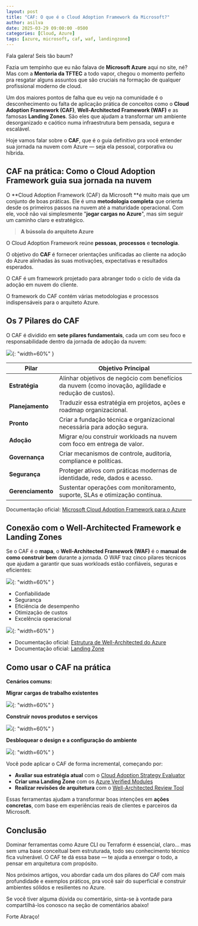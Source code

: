 ```yaml
---
layout: post
title: "CAF: O que é o Cloud Adoption Framework da Microsoft?"
author: asilva
date: 2025-03-29 09:00:00 -0500
categories: [Cloud, Azure]
tags: [azure, microsoft, caf, waf, landingzone]
---
```


Fala galera! Seis tão baum?

Fazia um tempinho que eu não falava de **Microsoft Azure** aqui no site, né? Mas com a **Mentoria da TFTEC** a todo vapor, chegou o momento perfeito pra resgatar alguns assuntos que são cruciais na formação de qualquer profissional moderno de cloud.

Um dos maiores pontos de falha que eu vejo na comunidade é o desconhecimento ou falta de aplicação prática de conceitos como o **Cloud Adoption Framework (CAF)**, **Well-Architected Framework (WAF)** e as famosas **Landing Zones**. São eles que ajudam a transformar um ambiente desorganizado e caótico numa infraestrutura bem pensada, segura e escalável.

Hoje vamos falar sobre o **CAF**, que é o guia definitivo pra você entender sua jornada na nuvem com Azure — seja ela pessoal, corporativa ou híbrida.

## **CAF na prática: Como o Cloud Adoption Framework guia sua jornada na nuvem**

O **Cloud Adoption Framework (CAF) da Microsoft **é muito mais que um conjunto de boas práticas. Ele é uma **metodologia completa** que orienta desde os primeiros passos na nuvem até a maturidade operacional. Com ele, você não vai simplesmente "**jogar cargas no Azure**", mas sim seguir um caminho claro e estratégico.

> **A bússola do arquiteto Azure**

O Cloud Adoption Framework reúne **pessoas**, **processos** e **tecnologia**.

O objetivo do **CAF** é fornecer orientações unificadas ao cliente na adoção do Azure alinhadas às suas motivações, expectativas e resultados esperados.

O CAF é um framework projetado para abranger todo o ciclo de vida da adoção em nuvem do cliente. 

O framework do CAF contém várias metodologias e processos indispensáveis para o arquiteto Azure.

## **Os 7 Pilares do CAF**

O CAF é dividido em **sete pilares fundamentais**, cada um com seu foco e responsabilidade dentro da jornada de adoção da nuvem:

![](/assets/img/109/caf01.png){: "width=60%" }

| **Pilar**           |  **Objetivo Principal**                                                                              |
|---------------------|------------------------------------------------------------------------------------------------------|
| **Estratégia**      | Alinhar objetivos de negócio com benefícios da nuvem (como inovação, agilidade e redução de custos). |
| **Planejamento**    | Traduzir essa estratégia em projetos, ações e roadmap organizacional.                                |
| **Pronto**          | Criar a fundação técnica e organizacional necessária para adoção segura.                             |
| **Adoção**          | Migrar e/ou construir workloads na nuvem com foco em entrega de valor.                               |
| **Governança**      | Criar mecanismos de controle, auditoria, compliance e políticas.                                     |
| **Segurança**       | Proteger ativos com práticas modernas de identidade, rede, dados e acesso.                           |
| **Gerenciamento**   | Sustentar operações com monitoramento, suporte, SLAs e otimização contínua.                          |

Documentação oficial: <a href="https://learn.microsoft.com/pt-br/azure/cloud-adoption-framework/" target="_blank">Microsoft Cloud Adoption Framework para o Azure</a>

## **Conexão com o Well-Architected Framework e Landing Zones**

Se o CAF é o **mapa**, o **Well-Architected Framework (WAF)** é o **manual de como construir bem** durante a jornada. O WAF traz cinco pilares técnicos que ajudam a garantir que suas workloads estão confiáveis, seguras e eficientes:

![](/assets/img/109/caf02.png){: "width=60%" }

- Confiabilidade
- Segurança
- Eficiência de desempenho
- Otimização de custos
- Excelência operacional

![](/assets/img/109/caf03.svg){: "width=60%" }

- Documentação oficial: <a href="https://learn.microsoft.com/pt-br/azure/well-architected/" target="_blank">Estrutura de Well-Architected do Azure</a>
- Documentação oficial: <a href="https://learn.microsoft.com/pt-br/azure/cloud-adoption-framework/ready/landing-zone/" target="_blank">Landing Zone</a>

## **Como usar o CAF na prática**

**Cenários comuns:**

**Migrar cargas de trabalho existentes**

![](/assets/img/109/caf04.png){: "width=60%" }

**Construir novos produtos e serviços**

![](/assets/img/109/caf05.png){: "width=60%" }

**Desbloquear o design e a configuração do ambiente**

![](/assets/img/109/caf06.png){: "width=60%" }

Você pode aplicar o CAF de forma incremental, começando por:

- **Avaliar sua estratégia atual** com o [Cloud Adoption Strategy Evaluator](https://learn.microsoft.com/en-us/assessments/cloud-adoption-strategy-evaluator/)
- **Criar uma Landing Zone** com os [Azure Verified Modules](https://learn.microsoft.com/en-us/azure/cloud-adoption-framework/ready/azure-landing-zone/)
- **Realizar revisões de arquitetura** com o [Well-Architected Review Tool](https://learn.microsoft.com/en-us/assessments/azure-well-architected-review/)

Essas ferramentas ajudam a transformar boas intenções em **ações concretas**, com base em experiências reais de clientes e parceiros da Microsoft.

## **Conclusão**

Dominar ferramentas como Azure CLI ou Terraform é essencial, claro... mas sem uma base conceitual bem estruturada, todo seu conhecimento técnico fica vulnerável. O CAF te dá essa base — te ajuda a enxergar o todo, a pensar em arquitetura com propósito.

Nos próximos artigos, vou abordar cada um dos pilares do CAF com mais profundidade e exemplos práticos, pra você sair do superficial e construir ambientes sólidos e resilientes no Azure.

Se você tiver alguma dúvida ou comentário, sinta-se à vontade para compartilhá-los conosco na seção de comentários abaixo!

Forte Abraço!
